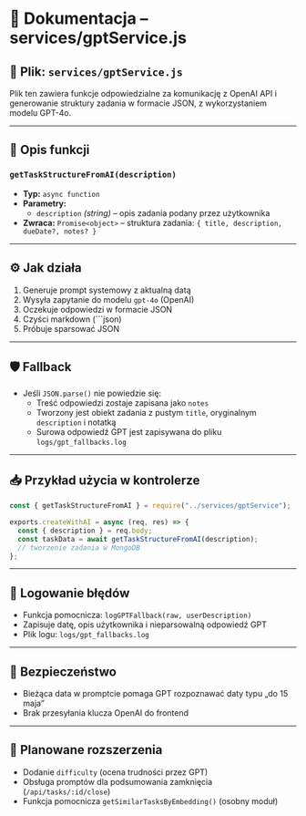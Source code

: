 # 🧠 Dokumentacja – services/gptService.js

## 📁 Plik: `services/gptService.js`

Plik ten zawiera funkcje odpowiedzialne za komunikację z OpenAI API i generowanie struktury zadania w formacie JSON, z wykorzystaniem modelu GPT-4o.

---

## 🔧 Opis funkcji

### `getTaskStructureFromAI(description)`

- **Typ:** `async function`
- **Parametry:**
  - `description` *(string)* – opis zadania podany przez użytkownika
- **Zwraca:** `Promise<object>` – struktura zadania: `{ title, description, dueDate?, notes? }`

---

## ⚙️ Jak działa

1. Generuje prompt systemowy z aktualną datą
2. Wysyła zapytanie do modelu `gpt-4o` (OpenAI)
3. Oczekuje odpowiedzi w formacie JSON
4. Czyści markdown (```json)
5. Próbuje sparsować JSON

---

## 🛡️ Fallback

- Jeśli `JSON.parse()` nie powiedzie się:
  - Treść odpowiedzi zostaje zapisana jako `notes`
  - Tworzony jest obiekt zadania z pustym `title`, oryginalnym `description` i notatką
  - Surowa odpowiedź GPT jest zapisywana do pliku `logs/gpt_fallbacks.log`

---

## 📥 Przykład użycia w kontrolerze

```js
const { getTaskStructureFromAI } = require("../services/gptService");

exports.createWithAI = async (req, res) => {
  const { description } = req.body;
  const taskData = await getTaskStructureFromAI(description);
  // tworzenie zadania w MongoDB
};
```

---

## 🧪 Logowanie błędów

- Funkcja pomocnicza: `logGPTFallback(raw, userDescription)`
- Zapisuje datę, opis użytkownika i nieparsowalną odpowiedź GPT
- Plik logu: `logs/gpt_fallbacks.log`

---

## 🔐 Bezpieczeństwo

- Bieżąca data w promptcie pomaga GPT rozpoznawać daty typu „do 15 maja”
- Brak przesyłania klucza OpenAI do frontend

---

## 🧩 Planowane rozszerzenia

- Dodanie `difficulty` (ocena trudności przez GPT)
- Obsługa promptów dla podsumowania zamknięcia (`/api/tasks/:id/close`)
- Funkcja pomocnicza `getSimilarTasksByEmbedding()` (osobny moduł)
